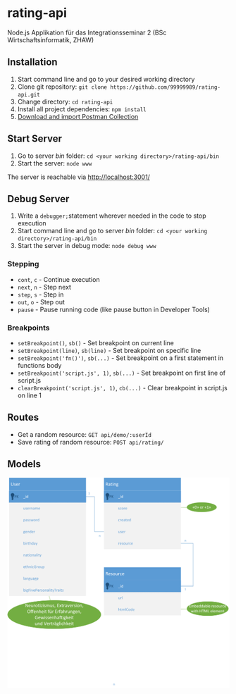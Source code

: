 # rating-api
Node.js Applikation für das Integrationsseminar 2 (BSc Wirtschaftsinformatik, ZHAW)

## Installation
1. Start command line and go to your desired working directory
2. Clone git repository: `git clone https://github.com/99999989/rating-api.git`
3. Change directory: `cd rating-api`
4. Install all project dependencies: `npm install`
5. [Download and import Postman Collection](http://svendroid.com/ZHAW/Rating_API.json.postman_collection)

## Start Server 
1. Go to server _bin_ folder: `cd <your working directory>/rating-api/bin`
2. Start the server: `node www`

The server is reachable via [http://localhost:3001/](http://localhost:3001/)

## Debug Server
1. Write a `debugger;`statement wherever needed in the code to stop execution
2. Start command line and go to server _bin_ folder: `cd <your working directory>/rating-api/bin`
3. Start the server in debug mode: `node debug www`

### Stepping

- `cont`, `c` - Continue execution
- `next`, `n` - Step next
- `step`, `s` - Step in
- `out`, `o` - Step out
- `pause` - Pause running code (like pause button in Developer Tools)

### Breakpoints

- `setBreakpoint()`, `sb()` - Set breakpoint on current line
- `setBreakpoint(line)`, `sb(line)` - Set breakpoint on specific line
- `setBreakpoint('fn()')`, `sb(...)` - Set breakpoint on a first statement in functions body
- `setBreakpoint('script.js', 1)`, `sb(...)` - Set breakpoint on first line of script.js
- `clearBreakpoint('script.js', 1)`, `cb(...)` - Clear breakpoint in script.js on line 1

## Routes
- Get a random resource: `GET api/demo/:userId`
- Save rating of random resource: `POST api/rating/`

## Models

![data model](public/images/ERD_ratingAPI.png "Rating API data model")
